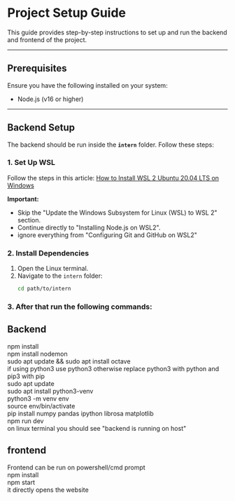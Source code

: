 # Project Setup Guide  

This guide provides step-by-step instructions to set up and run the backend and frontend of the project.

---

## Prerequisites  
Ensure you have the following installed on your system:  
- Node.js (v16 or higher)  

---

## Backend Setup  

The backend should be run inside the **`intern`** folder. Follow these steps:  

### 1. Set Up WSL  
Follow the steps in this article: [How to Install WSL 2 Ubuntu 20.04 LTS on Windows](https://medium.com/@sjmwatsefu/how-to-install-wsl-2-ubuntu-20-04-lts-on-windows-and-open-visual-studio-code-from-the-terminal-e580761e84f8)  

**Important:**  
- Skip the "Update the Windows Subsystem for Linux (WSL) to WSL 2" section.  
- Continue directly to "Installing Node.js on WSL2".
- ignore everything from "Configuring Git and GitHub on WSL2"

### 2. Install Dependencies  
1. Open the Linux terminal.  
2. Navigate to the `intern` folder:  
   ```bash
   cd path/to/intern
### 3. After that run the following commands:
## Backend ##
 npm install <br/>
 npm install nodemon <br/>
 sudo apt update && sudo apt install octave<br/>
 if using python3 use python3 otherwise replace python3 with python and pip3 with pip<br/>
 sudo apt update<br/>
sudo apt install python3-venv<br/>
python3 -m venv env<br/>
source env/bin/activate<br/>
pip install numpy pandas ipython librosa matplotlib<br/>
 npm run dev <br/>
on linux terminal you should see "backend is running on host"<br/>

## frontend ##
Frontend can be run on powershell/cmd prompt<br/>
 npm install<br/>
 npm start <br/>
it directly opens the website<br/>
